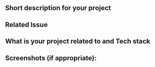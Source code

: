 <!--- Provide a general summary of your changes in the Title above -->

## Short description for your project
<!--- Describe your changes in detail -->

## Related Issue
<!--- This project only accepts pull requests related to open issues -->
<!--- Please link to the issue here: -->

## What is your project related to and Tech stack
<!--- Project description -->
<!--- Services and Tech Stack -->


## Screenshots (if appropriate):